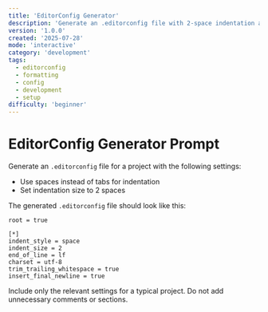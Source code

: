 ```yaml
---
title: 'EditorConfig Generator'
description: 'Generate an .editorconfig file with 2-space indentation and spaces instead of tabs.'
version: '1.0.0'
created: '2025-07-28'
mode: 'interactive'
category: 'development'
tags:
  - editorconfig
  - formatting
  - config
  - development
  - setup
difficulty: 'beginner'
---
```


# EditorConfig Generator Prompt

Generate an `.editorconfig` file for a project with the following settings:

- Use spaces instead of tabs for indentation
- Set indentation size to 2 spaces

The generated `.editorconfig` file should look like this:

```
root = true

[*]
indent_style = space
indent_size = 2
end_of_line = lf
charset = utf-8
trim_trailing_whitespace = true
insert_final_newline = true
```

Include only the relevant settings for a typical project. Do not add unnecessary comments or sections.
